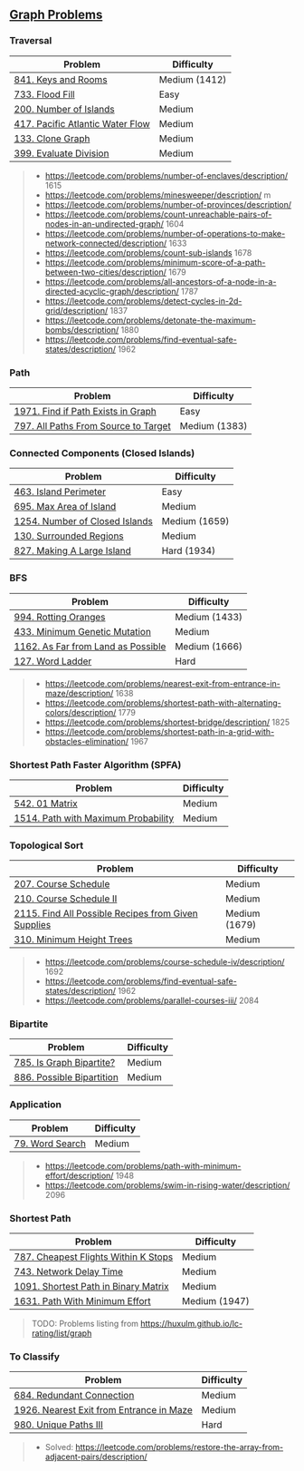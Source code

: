 ## [Graph Problems](../topics/graph.md)
### Traversal
| Problem          | Difficulty |
|------------------|------------|
|[841. Keys and Rooms](../leetcode/841.keys-and-rooms.md)|Medium (1412)|
|[733. Flood Fill](../leetcode/733.flood-fill.md)|Easy|
|[200. Number of Islands](../leetcode/200.number-of-islands.md)|Medium|
|[417. Pacific Atlantic Water Flow](../leetcode/417.pacific-atlantic-water-flow.md)|Medium|
|[133. Clone Graph](../leetcode/133.clone-graph.md)|Medium|
|[399. Evaluate Division](../leetcode/399.evaluate-division.md)|Medium|

> * https://leetcode.com/problems/number-of-enclaves/description/ 1615
> * https://leetcode.com/problems/minesweeper/description/ m
> * https://leetcode.com/problems/number-of-provinces/description/
> * https://leetcode.com/problems/count-unreachable-pairs-of-nodes-in-an-undirected-graph/ 1604
> * https://leetcode.com/problems/number-of-operations-to-make-network-connected/description/ 1633
> * https://leetcode.com/problems/count-sub-islands 1678
> * https://leetcode.com/problems/minimum-score-of-a-path-between-two-cities/description/ 1679
> * https://leetcode.com/problems/all-ancestors-of-a-node-in-a-directed-acyclic-graph/description/ 1787
> * https://leetcode.com/problems/detect-cycles-in-2d-grid/description/ 1837
> * https://leetcode.com/problems/detonate-the-maximum-bombs/description/ 1880
> * https://leetcode.com/problems/find-eventual-safe-states/description/ 1962

### Path
| Problem          | Difficulty |
|------------------|------------|
|[1971. Find if Path Exists in Graph](../leetcode/1971.find-if-path-exists-in-graph.md)|Easy|
|[797. All Paths From Source to Target](../leetcode/797.all-paths-from-source-to-target.md)|Medium (1383)|

### Connected Components (Closed Islands)
| Problem          | Difficulty |
|------------------|------------|
|[463. Island Perimeter](../leetcode/463.island-perimeter.md)|Easy|
|[695. Max Area of Island](../leetcode/695.max-area-of-island.md)|Medium|
|[1254. Number of Closed Islands](../leetcode/1254.number-of-closed-islands.md)|Medium (1659)|
|[130. Surrounded Regions](../leetcode/130.surrounded-regions.md)|Medium|
|[827. Making A Large Island](../leetcode/827.making-a-large-island.md)|Hard (1934)|

### BFS
| Problem          | Difficulty |
|------------------|------------|
|[994. Rotting Oranges](../leetcode/994.rotting-orange.md)|Medium (1433)|
|[433. Minimum Genetic Mutation](../leetcode/433.minimum-genetic-mutation.md)|Medium|
|[1162. As Far from Land as Possible](../leetcode/1162.as-far-from-land-as-possible.md)|Medium (1666)|
|[127. Word Ladder](../leetcode/127.word-ladder.md)|Hard|

> * https://leetcode.com/problems/nearest-exit-from-entrance-in-maze/description/ 1638
> * https://leetcode.com/problems/shortest-path-with-alternating-colors/description/ 1779
> * https://leetcode.com/problems/shortest-bridge/description/ 1825
> * https://leetcode.com/problems/shortest-path-in-a-grid-with-obstacles-elimination/ 1967

### Shortest Path Faster Algorithm (SPFA)
| Problem          | Difficulty |
|------------------|------------|
|[542. 01 Matrix](../leetcode/542.01-matrix.md)|Medium|
|[1514. Path with Maximum Probability](../leetcode/1514.path-with-maximum-probability.md)|Medium|

### Topological Sort
| Problem          | Difficulty |
|------------------|------------|
|[207. Course Schedule](../leetcode/207.course-schedule.md)|Medium|
|[210. Course Schedule II](../leetcode/210.course-schedule-ii.md)|Medium|
|[2115. Find All Possible Recipes from Given Supplies](../leetcode/2115.find-all-possible-recipes-from-given-supplies.md)|Medium (1679)|
|[310. Minimum Height Trees](../leetcode/310.minimum-height-trees.md)|Medium|

> * https://leetcode.com/problems/course-schedule-iv/description/ 1692
> * https://leetcode.com/problems/find-eventual-safe-states/description/ 1962
> * https://leetcode.com/problems/parallel-courses-iii/ 2084

### Bipartite
| Problem          | Difficulty |
|------------------|------------|
|[785. Is Graph Bipartite?](../leetcode/785.is-graph-bipartite.md)|Medium|
|[886. Possible Bipartition](../leetcode/886.possible-bipartition.md)|Medium|

### Application
| Problem          | Difficulty |
|------------------|------------|
|[79. Word Search](../leetcode/79.word-search.md)|Medium|
> * https://leetcode.com/problems/path-with-minimum-effort/description/ 1948
> * https://leetcode.com/problems/swim-in-rising-water/description/ 2096

### Shortest Path
| Problem          | Difficulty |
|------------------|------------|
|[787. Cheapest Flights Within K Stops](../leetcode/787.cheapest-flights-within-k-stops.md)|Medium|
|[743. Network Delay Time](../leetcode/743.network-delay-time.md)|Medium|
|[1091. Shortest Path in Binary Matrix](../leetcode/1091.shortest-path-in-binary-matrix.md)|Medium|
|[1631. Path With Minimum Effort](../leetcode/1631.path-with-minimum-effort.md)|Medium (1947)|


> TODO: Problems listing from https://huxulm.github.io/lc-rating/list/graph

### To Classify
| Problem          | Difficulty |
|------------------|------------|
|[684. Redundant Connection](../leetcode/684.redundant-connection.md)|Medium|
|[1926. Nearest Exit from Entrance in Maze](../leetcode/1926.nearest-exit-from-entrance-in-maze.md)|Medium|
|[980. Unique Paths III](../leetcode/980.unique-paths-iii.md)|Hard|

> * Solved: https://leetcode.com/problems/restore-the-array-from-adjacent-pairs/description/

